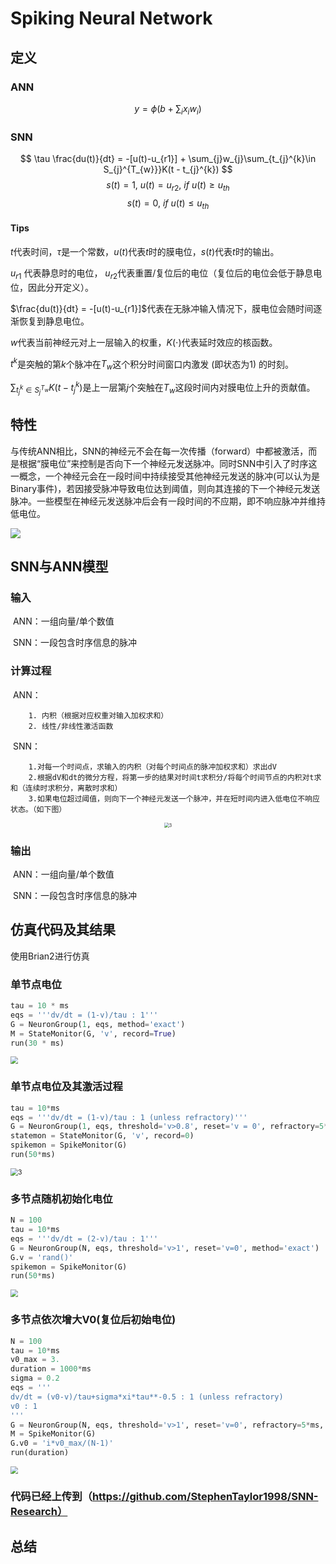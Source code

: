# Spiking Neural Network

## 定义

### ANN
$$
y = \phi(b+\sum_{i} x_{i}w_{i})
$$
### SNN

$$
\tau \frac{du(t)}{dt} = -[u(t)-u_{r1}] + \sum_{j}w_{j}\sum_{t_{j}^{k}\in S_{j}^{T_{w}}}K(t - t_{j}^{k})
$$
$$
s(t) = 1,\ u(t) = u_{r2},\ if\ u(t)\geq u_{th}
$$
$$
s(t) = 0,\ if\ u(t)\leq u_{th}
$$

#### Tips

$t$代表时间，$\tau$是一个常数，$u(t)$代表$t$时的膜电位，$s(t)$代表$t$时的输出。

$u_{r1}$ 代表静息时的电位， $u_{r2}$代表重置/复位后的电位（复位后的电位会低于静息电位，因此分开定义）。

$\frac{du(t)}{dt} = -[u(t)-u_{r1}]$代表在无脉冲输入情况下，膜电位会随时间逐渐恢复到静息电位。

$w$代表当前神经元对上一层输入的权重，$K(⋅)$代表延时效应的核函数。

$t^{k}$是突触的第$k$个脉冲在$T_{w}$这个积分时间窗口内激发 (即状态为1) 的时刻。

$\sum_{t_{j}^{k}\in S_{j}^{T_{w}}}K(t - t_{j}^{k})$是上一层第$j$个突触在$T_{w}$这段时间内对膜电位上升的贡献值。

## 特性

​		与传统ANN相比，SNN的神经元不会在每一次传播（forward）中都被激活，而是根据“膜电位”来控制是否向下一个神经元发送脉冲。同时SNN中引入了时序这一概念，一个神经元会在一段时间中持续接受其他神经元发送的脉冲(可以认为是Binary事件)，若因接受脉冲导致电位达到阈值，则向其连接的下一个神经元发送脉冲。一些模型在神经元发送脉冲后会有一段时间的不应期，即不响应脉冲并维持低电位。

![](./images/ANNandSNN.png)

## SNN与ANN模型

### 输入

​		ANN：一组向量/单个数值

​		SNN：一段包含时序信息的脉冲

### 计算过程

​		ANN：

		1. 内积（根据对应权重对输入加权求和）
		2. 线性/非线性激活函数 

​		SNN：

		1.对每一个时间点，求输入的内积（对每个时间点的脉冲加权求和）求出dV
	    2.根据dV和dt的微分方程，将第一步的结果对时间t求积分/将每个时间节点的内积对t求和（连续时求积分，离散时求和）
	    3.如果电位超过阈值，则向下一个神经元发送一个脉冲，并在短时间内进入低电位不响应状态。（如下图）
<center class="half">
    <img src="./images/3.png" alt="3" style="zoom:50%;" />
</center>

### 输出

​		ANN：一组向量/单个数值

​		SNN：一段包含时序信息的脉冲



## 仿真代码及其结果

使用Brian2进行仿真

### 单节点电位

```python
tau = 10 * ms
eqs = '''dv/dt = (1-v)/tau : 1'''
G = NeuronGroup(1, eqs, method='exact')
M = StateMonitor(G, 'v', record=True)
run(30 * ms)
```

<img src="./images/2.png" style="zoom: 75%;" />

### 单节点电位及其激活过程

```python
tau = 10*ms
eqs = '''dv/dt = (1-v)/tau : 1 (unless refractory)'''
G = NeuronGroup(1, eqs, threshold='v>0.8', reset='v = 0', refractory=5*ms, method='exact')
statemon = StateMonitor(G, 'v', record=0)
spikemon = SpikeMonitor(G)
run(50*ms)
```

<img src="./images/3.png" alt="3" style="zoom:75%;" />

### 多节点随机初始化电位

```python
N = 100
tau = 10*ms
eqs = '''dv/dt = (2-v)/tau : 1'''
G = NeuronGroup(N, eqs, threshold='v>1', reset='v=0', method='exact')
G.v = 'rand()'
spikemon = SpikeMonitor(G)
run(50*ms)
```

<img src="./images/4.png" style="zoom:75%;" />

### 多节点依次增大V0(复位后初始电位)

```python
N = 100
tau = 10*ms
v0_max = 3.
duration = 1000*ms
sigma = 0.2
eqs = '''
dv/dt = (v0-v)/tau+sigma*xi*tau**-0.5 : 1 (unless refractory)
v0 : 1
'''
G = NeuronGroup(N, eqs, threshold='v>1', reset='v=0', refractory=5*ms, method='euler')
M = SpikeMonitor(G)
G.v0 = 'i*v0_max/(N-1)'
run(duration)
```

<img src="./images/5.png" style="zoom:75%;" />



### 代码已经上传到（https://github.com/StephenTaylor1998/SNN-Research）



## 总结



